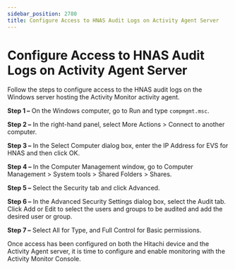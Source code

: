 ```yaml
---
sidebar_position: 2780
title: Configure Access to HNAS Audit Logs on Activity Agent Server
---
```


# Configure Access to HNAS Audit Logs on Activity Agent Server

Follow the steps to configure access to the HNAS audit logs on the Windows server hosting the Activity Monitor activity agent.

**Step 1 –** On the Windows computer, go to Run and type `compmgmt.msc`.

**Step 2 –** In the right-hand panel, select More Actions > Connect to another computer.

**Step 3 –** In the Select Computer dialog box, enter the IP Address for EVS for HNAS and then click OK.

**Step 4 –** In the Computer Management window, go to Computer Management > System tools > Shared Folders > Shares.

**Step 5 –** Select the Security tab and click Advanced.

**Step 6 –** In the Advanced Security Settings dialog box, select the Audit tab. Click Add or Edit to select the users and groups to be audited and add the desired user or group.

**Step 7 –** Select All for Type, and Full Control for Basic permissions.

Once access has been configured on both the Hitachi device and the Activity Agent server, it is time to configure and enable monitoring with the Activity Monitor Console.